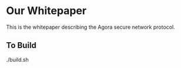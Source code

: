 # Our Whitepaper

This is the whitepaper describing the Agora secure network protocol.

## To Build

   ./build.sh


